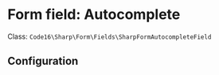 # Form field: Autocomplete

Class: `Code16\Sharp\Form\Fields\SharpFormAutocompleteField`

## Configuration

